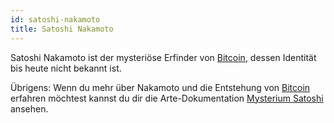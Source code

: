 ```yaml
---
id: satoshi-nakamoto
title: Satoshi Nakamoto
---
```


Satoshi Nakamoto ist der mysteriöse Erfinder von [Bitcoin](../b/bitcoin), dessen Identität bis heute nicht bekannt ist.

Übrigens: Wenn du mehr über Nakamoto und die Entstehung von [Bitcoin](../b/bitcoin) erfahren möchtest kannst du dir die Arte-Dokumentation [Mysterium Satoshi](https://www.arte.tv/de/videos/RC-021581/mysterium-satoshi/) ansehen.
